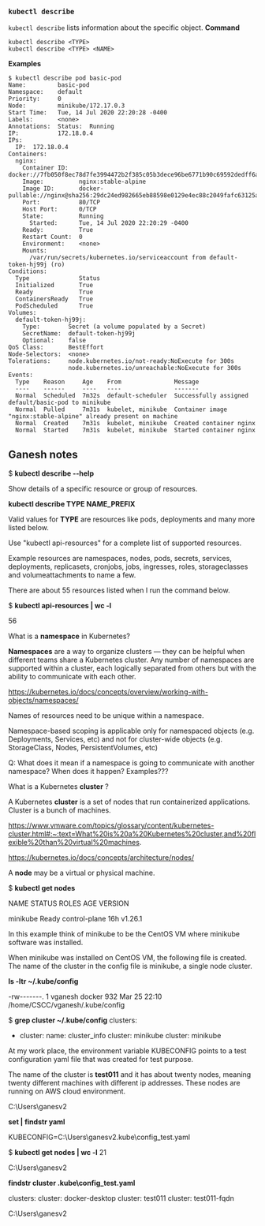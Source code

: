 
### `kubectl describe`
`kubectl describe` lists information about the specific object.
**Command**
```
kubectl describe <TYPE>
kubectl describe <TYPE> <NAME>
```

**Examples**
```
$ kubectl describe pod basic-pod
Name:         basic-pod
Namespace:    default
Priority:     0
Node:         minikube/172.17.0.3
Start Time:   Tue, 14 Jul 2020 22:20:28 -0400
Labels:       <none>
Annotations:  Status:  Running
IP:           172.18.0.4
IPs:
  IP:  172.18.0.4
Containers:
  nginx:
    Container ID:   docker://7fb050f8ec78d7fe3994472b2f385c05b3dece96be6771b90c69592dedff6a90
    Image:          nginx:stable-alpine
    Image ID:       docker-pullable://nginx@sha256:29dc24ed982665eb88598e0129e4ec88c2049fafc63125a4a640dd67529dc6d4
    Port:           80/TCP
    Host Port:      0/TCP
    State:          Running
      Started:      Tue, 14 Jul 2020 22:20:29 -0400
    Ready:          True
    Restart Count:  0
    Environment:    <none>
    Mounts:
      /var/run/secrets/kubernetes.io/serviceaccount from default-token-hj99j (ro)
Conditions:
  Type              Status
  Initialized       True 
  Ready             True 
  ContainersReady   True 
  PodScheduled      True 
Volumes:
  default-token-hj99j:
    Type:        Secret (a volume populated by a Secret)
    SecretName:  default-token-hj99j
    Optional:    false
QoS Class:       BestEffort
Node-Selectors:  <none>
Tolerations:     node.kubernetes.io/not-ready:NoExecute for 300s
                 node.kubernetes.io/unreachable:NoExecute for 300s
Events:
  Type    Reason     Age    From               Message
  ----    ------     ----   ----               -------
  Normal  Scheduled  7m32s  default-scheduler  Successfully assigned default/basic-pod to minikube
  Normal  Pulled     7m31s  kubelet, minikube  Container image "nginx:stable-alpine" already present on machine
  Normal  Created    7m31s  kubelet, minikube  Created container nginx
  Normal  Started    7m31s  kubelet, minikube  Started container nginx

  ```

## Ganesh notes 



$ **kubectl describe --help** 

Show details of a specific resource or group of resources.

**kubectl describe TYPE NAME_PREFIX**

Valid values for **TYPE** are resources like pods, deployments and many more listed below. 

Use "kubectl api-resources" for a complete list of supported resources.

Example resources are namespaces, nodes, pods, secrets, services, deployments, replicasets, cronjobs, jobs, ingresses, roles, storageclasses and volumeattachments to name a few. 

There are about 55 resources listed when I run the command below. 

$ **kubectl api-resources | wc -l**

56


What is a **namespace** in Kubernetes?

**Namespaces** are a way to organize clusters — they can be helpful when different teams share a Kubernetes cluster. Any number of namespaces are supported within a cluster, each logically separated from others but with the ability to communicate with each other.

https://kubernetes.io/docs/concepts/overview/working-with-objects/namespaces/

Names of resources need to be unique within a namespace. 

Namespace-based scoping is applicable only for namespaced objects (e.g. Deployments, Services, etc) and not for cluster-wide objects (e.g. StorageClass, Nodes, PersistentVolumes, etc)


Q: What does it mean if a namespace is going to communicate with another namespace? When does it happen? Examples??? 



What is a Kubernetes **cluster**  ? 

A Kubernetes **cluster** is a set of nodes that run containerized applications. Cluster is a bunch of machines. 


https://www.vmware.com/topics/glossary/content/kubernetes-cluster.html#:~:text=What%20is%20a%20Kubernetes%20cluster,and%20flexible%20than%20virtual%20machines.


https://kubernetes.io/docs/concepts/architecture/nodes/

A **node** may be a virtual or physical machine. 


$ **kubectl get nodes**

NAME       STATUS   ROLES           AGE   VERSION

minikube   Ready    control-plane   16h   v1.26.1


In this example think of minikube to be the CentOS VM where minikube software was installed. 

When minikube was installed on CentOS VM, the following file is created. The name of the cluster in the config file is minikube, a single node cluster. 

**ls -ltr   ~/.kube/config**

-rw-------. 1 vganesh docker 932 Mar 25 22:10 /home/CSCC/vganesh/.kube/config

$ **grep cluster ~/.kube/config**
clusters:
- cluster:
  name: cluster_info
  cluster: minikube
  cluster: minikube



At my work place, the environment variable KUBECONFIG points to a test configuration yaml file that was created for test purpose. 

The name of the cluster is **test011** and it has about twenty nodes, meaning twenty different machines with different ip addresses. These nodes are running on AWS cloud environment. 

C:\Users\ganesv2

**set | findstr yaml**

KUBECONFIG=C:\Users\ganesv2\.kube\config_test.yaml


$ **kubectl get nodes | wc -l**
21


C:\Users\ganesv2

**findstr cluster .kube\config_test.yaml**

clusters:
  cluster: docker-desktop
  cluster: test011
  cluster: test011-fqdn

C:\Users\ganesv2

